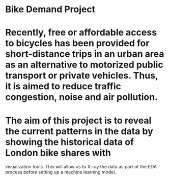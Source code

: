 # Bike Demand Project
# Recently, free or affordable access to bicycles has been provided for short-distance trips in an urban area as an alternative to motorized public transport or private vehicles. Thus, it is aimed to reduce traffic congestion, noise and air pollution.

# The aim of this project is to reveal the current patterns in the data by showing the historical data of London bike shares with 
visualization tools. This will allow us to X-ray the data as part of the EDA process before setting up a machine learning model.
